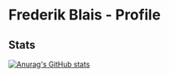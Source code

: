 # Frederik Blais - Profile

## Stats

[![Anurag's GitHub stats](https://github-readme-stats.vercel.app/api?username=frederikblais)](https://github.com/anuraghazra/github-readme-stats)
